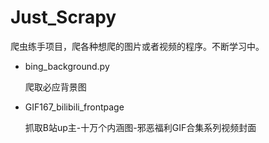 # Just_Scrapy

爬虫练手项目，爬各种想爬的图片或者视频的程序。不断学习中。

* bing_background.py

  爬取必应背景图

* GIF167_bilibili_frontpage

  抓取B站up主-十万个内涵图-邪恶福利GIF合集系列视频封面



